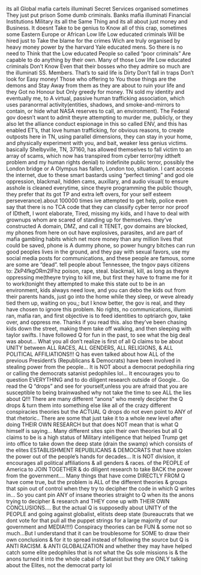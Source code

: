 its all Global mafia cartels illuminati Secret Services organised sometimes They just put prison Some dumb criminals. Banks mafia illuminati Financial Institutions Military its all the Same Thing and its all about just money and Business. It doesnt Take to be genius to Know all of this crap, sometimes some Eastern Europe or African Low life Low educated criminals Will be hired just to Take the blame for the crimes Wich are truly organised by heavy money power by the harvard Yale educated mens. So there is no need to Think that the Low educated People so called “poor criminals” Are capable to do anything by their own. Many of those Low life Low educated criminals Don’t Know Even that their bosses who they admire so much are the illuminati SS. Members. That’s to said life is Dirty Don’t fall in traps Don’t look for Easy money! Those who offering to You those things are the demons and Stay Away from them as they are about to ruin your life and they Got no Honour but Only greedy for money. TN sold my identity and eventually me, to A virtual, passive human trafficking association, which uses paranormal activity(entities, shadows, and smoke-and-mirrors to contain, or hide what NASA reserves to call, an environment). The Federal gov doesn’t want to admit theyre attempting to murder me, publicly, or they also let the alliance conduct espionage in this so called ENV, and this has enabled ET’s, that love human trafficking, for obvious reasons, to create outposts here in TN, using parallel dimensions, they can stay in your home, and physically experiment with you, and bait, weaker less genius victims. basically Shelbyville, TN, 37160, has allowed themselves to fall victim to an array of scams, which now has transpired from cyber terror(my idtheft problem and my human rights denial) to indefinite public terror, possibly the London bridge or A Olympus has fallen, London too, situation. I cant access the internet, due to these smart bastards using “perfect timing” and god ole oppression, blackmail, hidden cams, auxillary, and audio visual( to ensure asshole is cleaned everytime, since theyre programming the public though, they prefer that its got TP and extra left overs, for your self esteem perseverance).about 100000 times ive attempted to get help, police even say that there is no TCA code that they can classify cyber terror nor proof of IDtheft, I wont elaborate, Tired, missing my kids, and I have to deal with grownups whom are scared of standing up for themselves. they’ve constructed A domain, DMZ, and call it TENET, gov domains are blocked, my phones from here on out have explosives, parasites, and are part of mafia gambling habits which net more money than any million lives that could be saved, phone is A dummy phone, so power hungry bitches can run good peoples lives in the ground, and they pay with sexual favors, use my social media posts for communications, and these people are famous, some are some are “dead”. tell people about Tennessee, the tngov pays citizens to<!---->: ZkP4fkgORm2lFhz poison, rape, steal. blackmail, kill, as long as theyre oppressing me(theyre trying to kill me, but first they have to frame me for it to work(tonight they attempted to make this state out to be in an environment, kids always need love, and you can debo the kids out from their parents hands, just go into the home while they sleep, or weve already tied them up, waiting on you,; but I know better, the gov is real, and they have chosen to ignore this problem. No rights, no communications, illuminti ran, mafia ran, and first objective is to feed identities to optriarch gov, take over, and oppress me. Thanks if you read this. also they’ve been chasing kids down the street, making them take off walking, and then sleeping with taylor swifts. I have followed Q for fun in the past, to see what the big deal was about… What you all don’t realize is first of all Q claims to be about UNITY between ALL RACES, ALL GENDERS, ALL RELIGIONS, & ALL POLITICAL AFFILIATIONS!!! Q has even talked about how ALL of the previous President’s (Republicans & Democrats) have been involved in stealing power from the people… It is NOT about a democrat pedophilia ring or calling the democrats satanist pedophiles lol… It encourages you to question EVERYTHING and to do diligent research outside of Google… Go read the Q “drops” and see for yourself,unless you are afraid that you are susceptible to being brainwashed why not take the time to see ALL the lies about Q!!! There are many different “anons” who merely decipher the Q drops & turn them into something else like all of the crazy different conspiracies theories but the ACTUAL Q drops do not even point to ANY of that rhetoric.. There are some that just take it to a whole new level after doing THEIR OWN RESEARCH but that does NOT mean that is what Q himself is saying… Many different sites spin their own theories but all Q claims to be is a high status of Military intelligence that helped Trump get into office to take down the deep state (drain the swamp) which consists of the elites ESTABLISHMENT REPUBLICANS & DEMOCRATS that have stolen the power out of the people’s hands for decades… It is NOT division, it encourages all political affiliations & all genders & races. of the PEOPLE of America to JOIN TOGETHER & do diligent research to take BACK the power from the government…. Many things that have come DIRECTLY FROM Q have come true, but the problem is ALL of the different theories & groups that spin out of control when they try to decipher the code in which Q writes in… So you cant pin ANY of insane theories straight to Q when its the anons trying to decipher & research and THEY cone up with THEIR OWN CONCLUSIONS…. But the actual Q is supposedly about UNITY of the PEOPLE and going against globalist, elitists deep state (bureaucrats that we dont vote for that pull all the puppet strings for a large majority of our government and MEDIA!!!!) Conspiracy theories can be FUN & some not so much…But I understand that it can be troublesome for SOME to draw their own conclusions & for it to spread instead of following the source but Q is ANTI RACISM. & ANTI GLOBALIZATION and whether they may have helped catch some elite pedophiles that is not what the Qs sole missions is & the anons turned it into the whole cabal of Satanist but they are ONLY talking about the Elites, not the democrat party lol
